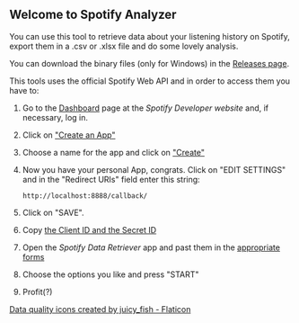 ## Welcome to Spotify Analyzer

You can use this tool to retrieve data about your listening history on Spotify, export them in a .csv or .xlsx file and do some lovely analysis.

You can download the binary files (only for Windows) in the [Releases page](https://github.com/luke-gto/spotify-analyzer/releases).

This tools uses the official Spotify Web API and in order to access them you have to:

1. Go to the [Dashboard](https://developer.spotify.com/dashboard/login) page at the *Spotify Developer website* and, if necessary, log in.

2. Click on ["Create an App"](docs/imgs/create_app.png)

3. Choose a name for the app and click on ["Create"](docs/imgs/20220211-184747.png)

4.  Now you have your personal App, congrats. Click on "EDIT SETTINGS" and in the "Redirect URIs" field enter this string: 

      ```http://localhost:8888/callback/```

5. Click on "SAVE".

6. Copy [the Client ID and the Secret ID](docs/imgs/20220211-185711.png) 

7. Open the *Spotify Data Retriever* app and past them in the [appropriate forms](docs/imgs/20220211-185826.png) 

8. Choose the options you like and press "START"

9. Profit(?)


<a href="https://www.flaticon.com/free-icons/data-quality" title="data quality icons">Data quality icons created by juicy_fish - Flaticon</a>